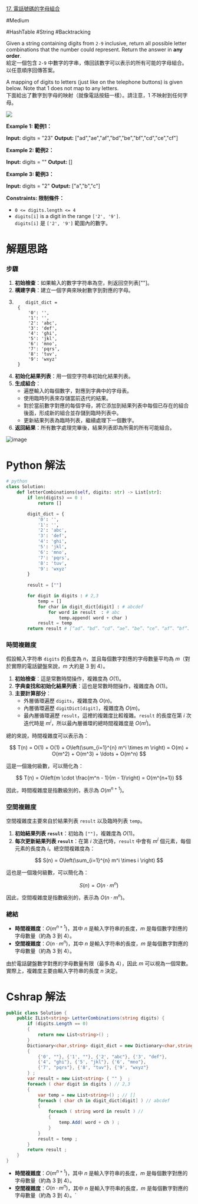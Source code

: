 [17. 電話號碼的字母組合](https://leetcode.com/problems/letter-combinations-of-a-phone-number/)

#Medium 

#HashTable
#String
#Backtracking

Given a string containing digits from `2-9` inclusive, return all possible letter combinations that the number could represent. Return the answer in **any order**.  
給定一個包含 `2-9` 中數字的字串，傳回該數字可以表示的所有可能的字母組合。以任意順序回傳答案。

A mapping of digits to letters (just like on the telephone buttons) is given below. Note that 1 does not map to any letters.  
下面給出了數字到字母的映射（就像電話按鈕一樣）。請注意，1 不映射到任何字母。

![](https://assets.leetcode.com/uploads/2022/03/15/1200px-telephone-keypad2svg.png)

**Example 1: 範例1：**

**Input:** digits = "23"
**Output:** ["ad","ae","af","bd","be","bf","cd","ce","cf"]

**Example 2: 範例2：**

**Input:** digits = ""
**Output:** []

**Example 3: 範例3：**

**Input:** digits = "2"
**Output:** ["a","b","c"]

**Constraints: 限制條件：**

- `0 <= digits.length <= 4`
- `digits[i]` is a digit in the range `['2', '9']`.  
    `digits[i]` 是 `['2', '9']` 範圍內的數字。

# 解題思路

### 步驟

1. **初始檢查**：如果輸入的數字字符串為空，則返回空列表[""]。
2. **構建字典**：建立一個字典來映射數字到對應的字母。
3.         digit_dict = 
		{
            '0': '',
            '1': '',
            '2': 'abc',
            '3': 'def',
            '4': 'ghi',
            '5': 'jkl',
            '6': 'mno',
            '7': 'pqrs',
            '8': 'tuv',
            '9': 'wxyz'
        }
4. **初始化結果列表**：用一個空字符串初始化結果列表。
5. **生成組合**：
    - 遍歷輸入的每個數字，對應到字典中的字母表。
    - 使用臨時列表來存儲當前迭代的結果。
    - 對於當前數字對應的每個字母，將它添加到結果列表中每個已存在的組合後面，形成新的組合並存儲到臨時列表中。
    - 更新結果列表為臨時列表，繼續處理下一個數字。
6. **返回結果**：所有數字處理完畢後，結果列表即為所需的所有可能組合。



![image](https://github.com/user-attachments/assets/b6001d12-18be-482b-bb68-2f0cf1bd80db)


# Python 解法
```python
# python
class Solution:
    def letterCombinations(self, digits: str) -> List[str]:
        if len(digits) == 0 :
            return []

        digit_dict = {
            '0': '',
            '1': '',
            '2': 'abc',
            '3': 'def',
            '4': 'ghi',
            '5': 'jkl',
            '6': 'mno',
            '7': 'pqrs',
            '8': 'tuv',
            '9': 'wxyz'
        }
        
        result = [""]

        for digit in digits : # 2,3
            temp = []
            for char in digit_dict[digit] : # abcdef
                for word in result  : # abc 
                    temp.append( word + char )
            result = temp 
        return result # [“ad”、“bd”、“cd”、“ae”、“be”、“ce”、“af”、“bf”、“cf”]
```

### 時間複雜度

假設輸入字符串 `digits` 的長度為 $n$，並且每個數字對應的字母數量平均為 $m$（對於實際的電話鍵盤來說，$m$ 大約是 3 到 4）。

1. **初始檢查**：這是常數時間操作，複雜度為 $O(1)$。
2. **字典查找和初始化結果列表**：這也是常數時間操作，複雜度為 $O(1)$。
3. **主要計算部分**：
    - 外層循環遍歷 `digits`，複雜度為 $O(n)$。
    - 內層循環遍歷 `digitDict[digit]`，複雜度為 $O(m)$。
    - 最內層循環遍歷 `result`，這裡的複雜度比較複雜。`result` 的長度在第 $i$ 次迭代時是 $m^i$，所以最內層循環的總時間複雜度是 $O(m^i)$。

總的來說，時間複雜度可以表示為：

$$
T(n) = O(1) + O(1) + O\left(\sum_{i=1}^{n} m^i \times m \right) = O(m) + O(m^2) + O(m^3) + \ldots + O(m^n)
$$

這是一個幾何級數，可以簡化為：

$$
T(n) = O\left(m \cdot \frac{m^n - 1}{m - 1}\right) = O(m^{n+1})
$$

因此，時間複雜度是指數級別的，表示為 $O(m^{n+1})$。

### 空間複雜度

空間複雜度主要來自於結果列表 `result` 以及臨時列表 `temp`。

1. **初始結果列表 `result`**：初始為 `[""]`，複雜度為 $O(1)$。
2. **每次更新結果列表 `result`**：在第 $i$ 次迭代時，`result` 中會有 $m^i$ 個元素，每個元素的長度為 $i$。總空間複雜度為：

$$
S(n) = O\left(\sum_{i=1}^{n} m^i \times i \right)
$$

這也是一個幾何級數，可以簡化為：

$$
S(n) = O(n \cdot m^n)
$$

因此，空間複雜度是指數級別的，表示為 $O(n \cdot m^n)$。

### 總結

- **時間複雜度**：$O(m^{n+1})$，其中 $n$ 是輸入字符串的長度，$m$ 是每個數字對應的字母數量（約為 3 到 4）。
- **空間複雜度**：$O(n \cdot m^n)$，其中 $n$ 是輸入字符串的長度，$m$ 是每個數字對應的字母數量（約為 3 到 4）。

由於電話鍵盤數字對應的字母數量有限（最多為 4），因此 $m$ 可以視為一個常數。實際上，複雜度主要由輸入字符串的長度 $n$ 決定。

# Cshrap 解法
```C#
public class Solution {
    public IList<string> LetterCombinations(string digits) {
        if (digits.Length == 0)
        {
            return new List<string>() ;
        }
        Dictionary<char,string> digit_dict = new Dictionary<char,string>
        {
            {'0', ""}, {'1', ""}, {'2', "abc"}, {'3', "def"},
            {'4', "ghi"}, {'5', "jkl"}, {'6', "mno"},
            {'7', "pqrs"}, {'8', "tuv"}, {'9', "wxyz"}
        } ;
        var result = new List<string> { "" }  ; 
        foreach ( char digit in digits ) // 2,3
        {
            var temp = new List<string>() ; // []
            foreach ( char ch in digit_dict[digit] ) // abcdef
            {
                foreach ( string word in result ) // 
                {
                    temp.Add( word + ch ) ;
                }
            }
            result = temp ;
        }
        return result ; 
    } 
}
```

- **時間複雜度**：$O(m^{n+1})$，其中 $n$ 是輸入字符串的長度，$m$ 是每個數字對應的字母數量（約為 3 到 4）。
- **空間複雜度**：$O(n \cdot m^n)$，其中 $n$ 是輸入字符串的長度，$m$ 是每個數字對應的字母數量（約為 3 到 4）。`
